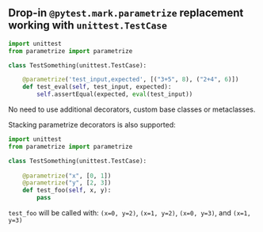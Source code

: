 ## Drop-in `@pytest.mark.parametrize` replacement working with `unittest.TestCase`

```python
import unittest
from parametrize import parametrize

class TestSomething(unittest.TestCase):

    @parametrize('test_input,expected', [("3+5", 8), ("2+4", 6)])
    def test_eval(self, test_input, expected):
        self.assertEqual(expected, eval(test_input))
```
No need to use additional decorators, custom base classes or metaclasses.

Stacking parametrize decorators is also supported:
```python
import unittest
from parametrize import parametrize

class TestSomething(unittest.TestCase):
    
    @parametrize("x", [0, 1])
    @parametrize("y", [2, 3])
    def test_foo(self, x, y):
        pass
```
`test_foo` will be called with: `(x=0, y=2)`, `(x=1, y=2)`, `(x=0, y=3)`, and `(x=1, y=3)`
